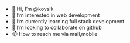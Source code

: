 - 👋 Hi, I’m @kovsik
- 👀 I’m interested in web development
- 🌱 I’m currently learning full stack development
- 💞️ I’m looking to collaborate on github
- 📫 How to reach me via mail,mobile

<!---
kovsik/kovsik is a ✨ special ✨ repository because its `README.md` (this file) appears on your GitHub profile.
You can click the Preview link to take a look at your changes.
--->
